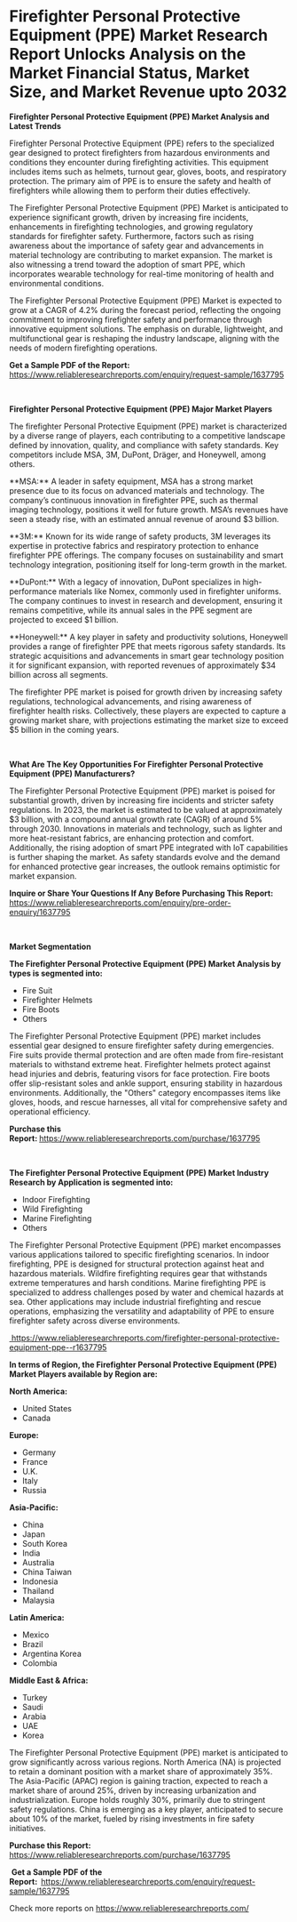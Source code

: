<p><h1>Firefighter Personal Protective Equipment (PPE) Market Research Report Unlocks Analysis on the Market Financial Status, Market Size, and Market Revenue upto 2032</h1></p><p><strong>Firefighter Personal Protective Equipment (PPE) Market Analysis and Latest Trends</strong></p>
<p><p>Firefighter Personal Protective Equipment (PPE) refers to the specialized gear designed to protect firefighters from hazardous environments and conditions they encounter during firefighting activities. This equipment includes items such as helmets, turnout gear, gloves, boots, and respiratory protection. The primary aim of PPE is to ensure the safety and health of firefighters while allowing them to perform their duties effectively.</p><p>The Firefighter Personal Protective Equipment (PPE) Market is anticipated to experience significant growth, driven by increasing fire incidents, enhancements in firefighting technologies, and growing regulatory standards for firefighter safety. Furthermore, factors such as rising awareness about the importance of safety gear and advancements in material technology are contributing to market expansion. The market is also witnessing a trend toward the adoption of smart PPE, which incorporates wearable technology for real-time monitoring of health and environmental conditions.</p><p>The Firefighter Personal Protective Equipment (PPE) Market is expected to grow at a CAGR of 4.2% during the forecast period, reflecting the ongoing commitment to improving firefighter safety and performance through innovative equipment solutions. The emphasis on durable, lightweight, and multifunctional gear is reshaping the industry landscape, aligning with the needs of modern firefighting operations.</p></p>
<p><strong>Get a Sample PDF of the Report:&nbsp;</strong> <a href="https://www.reliableresearchreports.com/enquiry/request-sample/1637795?utm_campaign=3077&utm_medium=2&utm_source=Github&utm_content=ia&utm_term=05042025&utm_id=firefighter-personal-protective-equipment-ppe">https://www.reliableresearchreports.com/enquiry/request-sample/1637795</a></p>
<p>&nbsp;</p>
<p><strong>Firefighter Personal Protective Equipment (PPE) Major Market Players</strong></p>
<p><p>The firefighter Personal Protective Equipment (PPE) market is characterized by a diverse range of players, each contributing to a competitive landscape defined by innovation, quality, and compliance with safety standards. Key competitors include MSA, 3M, DuPont, Dräger, and Honeywell, among others.</p><p>**MSA:** A leader in safety equipment, MSA has a strong market presence due to its focus on advanced materials and technology. The company’s continuous innovation in firefighter PPE, such as thermal imaging technology, positions it well for future growth. MSA’s revenues have seen a steady rise, with an estimated annual revenue of around $3 billion.</p><p>**3M:** Known for its wide range of safety products, 3M leverages its expertise in protective fabrics and respiratory protection to enhance firefighter PPE offerings. The company focuses on sustainability and smart technology integration, positioning itself for long-term growth in the market.</p><p>**DuPont:** With a legacy of innovation, DuPont specializes in high-performance materials like Nomex, commonly used in firefighter uniforms. The company continues to invest in research and development, ensuring it remains competitive, while its annual sales in the PPE segment are projected to exceed $1 billion.</p><p>**Honeywell:** A key player in safety and productivity solutions, Honeywell provides a range of firefighter PPE that meets rigorous safety standards. Its strategic acquisitions and advancements in smart gear technology position it for significant expansion, with reported revenues of approximately $34 billion across all segments.</p><p>The firefighter PPE market is poised for growth driven by increasing safety regulations, technological advancements, and rising awareness of firefighter health risks. Collectively, these players are expected to capture a growing market share, with projections estimating the market size to exceed $5 billion in the coming years.</p></p>
<p>&nbsp;</p>
<p><strong>What Are The Key Opportunities For Firefighter Personal Protective Equipment (PPE) Manufacturers?</strong></p>
<p><p>The Firefighter Personal Protective Equipment (PPE) market is poised for substantial growth, driven by increasing fire incidents and stricter safety regulations. In 2023, the market is estimated to be valued at approximately $3 billion, with a compound annual growth rate (CAGR) of around 5% through 2030. Innovations in materials and technology, such as lighter and more heat-resistant fabrics, are enhancing protection and comfort. Additionally, the rising adoption of smart PPE integrated with IoT capabilities is further shaping the market. As safety standards evolve and the demand for enhanced protective gear increases, the outlook remains optimistic for market expansion.</p></p>
<p><strong>Inquire or Share Your Questions If Any Before Purchasing This Report:</strong> <a href="https://www.reliableresearchreports.com/enquiry/pre-order-enquiry/1637795?utm_campaign=3077&utm_medium=2&utm_source=Github&utm_content=ia&utm_term=05042025&utm_id=firefighter-personal-protective-equipment-ppe">https://www.reliableresearchreports.com/enquiry/pre-order-enquiry/1637795</a></p>
<p>&nbsp;</p>
<p><strong>Market Segmentation</strong></p>
<p><strong>The Firefighter Personal Protective Equipment (PPE) Market Analysis by types is segmented into:</strong></p>
<p><ul><li>Fire Suit</li><li>Firefighter Helmets</li><li>Fire Boots</li><li>Others</li></ul></p>
<p><p>The Firefighter Personal Protective Equipment (PPE) market includes essential gear designed to ensure firefighter safety during emergencies. Fire suits provide thermal protection and are often made from fire-resistant materials to withstand extreme heat. Firefighter helmets protect against head injuries and debris, featuring visors for face protection. Fire boots offer slip-resistant soles and ankle support, ensuring stability in hazardous environments. Additionally, the "Others" category encompasses items like gloves, hoods, and rescue harnesses, all vital for comprehensive safety and operational efficiency.</p></p>
<p><strong>Purchase this Report:&nbsp;</strong><a href="https://www.reliableresearchreports.com/purchase/1637795?utm_campaign=3077&utm_medium=2&utm_source=Github&utm_content=ia&utm_term=05042025&utm_id=firefighter-personal-protective-equipment-ppe">https://www.reliableresearchreports.com/purchase/1637795</a></p>
<p>&nbsp;</p>
<p><strong>The Firefighter Personal Protective Equipment (PPE) Market Industry Research by Application is segmented into:</strong></p>
<p><ul><li>Indoor Firefighting</li><li>Wild Firefighting</li><li>Marine Firefighting</li><li>Others</li></ul></p>
<p><p>The Firefighter Personal Protective Equipment (PPE) market encompasses various applications tailored to specific firefighting scenarios. In indoor firefighting, PPE is designed for structural protection against heat and hazardous materials. Wildfire firefighting requires gear that withstands extreme temperatures and harsh conditions. Marine firefighting PPE is specialized to address challenges posed by water and chemical hazards at sea. Other applications may include industrial firefighting and rescue operations, emphasizing the versatility and adaptability of PPE to ensure firefighter safety across diverse environments.</p></p>
<p><a href="https://www.reliableresearchreports.com/firefighter-personal-protective-equipment-ppe--r1637795?utm_campaign=3077&utm_medium=2&utm_source=Github&utm_content=ia&utm_term=05042025&utm_id=firefighter-personal-protective-equipment-ppe">&nbsp;https://www.reliableresearchreports.com/firefighter-personal-protective-equipment-ppe--r1637795</a></p>
<p><strong>In terms of Region, the Firefighter Personal Protective Equipment (PPE) Market Players available by Region are:</strong></p>
<p>
    <p> <strong> North America: </strong>
        <ul>
            <li>United States</li>
            <li>Canada</li>
        </ul>
        </p> 
    <p> <strong> Europe: </strong>
        <ul>
            <li>Germany</li>
            <li>France</li>
            <li>U.K.</li>
            <li>Italy</li>
            <li>Russia</li>
        </ul>
        </p> 
    <p> <strong> Asia-Pacific: </strong>
        <ul>
            <li>China</li>
            <li>Japan</li>
            <li>South Korea</li>
            <li>India</li>
            <li>Australia</li>
            <li>China Taiwan</li>
            <li>Indonesia</li>
            <li>Thailand</li>
            <li>Malaysia</li>
        </ul>
        </p> 
    <p> <strong> Latin America: </strong>
        <ul>
            <li>Mexico</li>
            <li>Brazil</li>
            <li>Argentina Korea</li>
            <li>Colombia</li>
        </ul>
        </p> 
    <p> <strong> Middle East & Africa: </strong>
        <ul>
            <li>Turkey</li>
            <li>Saudi</li>
            <li>Arabia</li>
            <li>UAE</li>
            <li>Korea</li>
        </ul>
    </p>
    </p>
<p><p>The Firefighter Personal Protective Equipment (PPE) market is anticipated to grow significantly across various regions. North America (NA) is projected to retain a dominant position with a market share of approximately 35%. The Asia-Pacific (APAC) region is gaining traction, expected to reach a market share of around 25%, driven by increasing urbanization and industrialization. Europe holds roughly 30%, primarily due to stringent safety regulations. China is emerging as a key player, anticipated to secure about 10% of the market, fueled by rising investments in fire safety initiatives.</p></p>
<p><strong>Purchase this Report: </strong><a href="https://www.reliableresearchreports.com/purchase/1637795?utm_campaign=3077&utm_medium=2&utm_source=Github&utm_content=ia&utm_term=05042025&utm_id=firefighter-personal-protective-equipment-ppe">https://www.reliableresearchreports.com/purchase/1637795</a></p>
<p>&nbsp;<strong>Get a Sample PDF of the Report:&nbsp;&nbsp;</strong><a href="https://www.reliableresearchreports.com/enquiry/request-sample/1637795?utm_campaign=3077&utm_medium=2&utm_source=Github&utm_content=ia&utm_term=05042025&utm_id=firefighter-personal-protective-equipment-ppe">https://www.reliableresearchreports.com/enquiry/request-sample/1637795</a></p>
<p><strong></strong></p>
<p>Check more reports on <a href="https://www.reliableresearchreports.com/?utm_campaign=3077&utm_medium=2&utm_source=Github&utm_content=ia&utm_term=05042025&utm_id=firefighter-personal-protective-equipment-ppe">https://www.reliableresearchreports.com/</a></p>